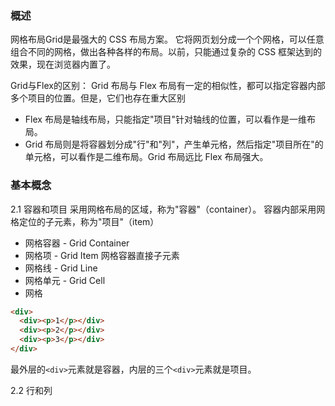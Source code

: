 ### 概述
网格布局Grid是最强大的 CSS 布局方案。
它将网页划分成一个个网格，可以任意组合不同的网格，做出各种各样的布局。以前，只能通过复杂的 CSS 框架达到的效果，现在浏览器内置了。

Grid与Flex的区别：
Grid 布局与 Flex 布局有一定的相似性，都可以指定容器内部多个项目的位置。但是，它们也存在重大区别
- Flex 布局是轴线布局，只能指定"项目"针对轴线的位置，可以看作是一维布局。
- Grid 布局则是将容器划分成"行"和"列"，产生单元格，然后指定"项目所在"的单元格，可以看作是二维布局。Grid 布局远比 Flex 布局强大。

### 基本概念
2.1 容器和项目
采用网格布局的区域，称为"容器"（container）。
容器内部采用网格定位的子元素，称为"项目"（item）

- 网格容器 - Grid Container
- 网格项 - Grid Item 网格容器直接子元素
- 网格线 - Grid Line
- 网格单元 - Grid Cell
- 网格

```html
<div>
  <div><p>1</p></div>
  <div><p>2</p></div>
  <div><p>3</p></div>
</div>
```
最外层的`<div>`元素就是容器，内层的三个`<div>`元素就是项目。

2.2 行和列